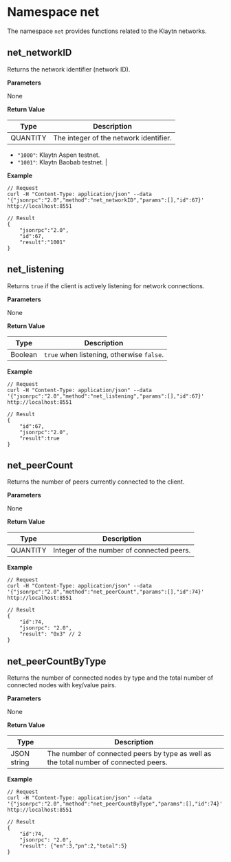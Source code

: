 # Namespace net

The namespace `net` provides functions related to the Klaytn networks.

## net_networkID

Returns the network identifier (network ID).

**Parameters**

None

**Return Value**

| Type     | Description                                                                                                     |
| -------- | --------------------------------------------------------------------------------------------------------------- |
| QUANTITY | The integer of the network identifier.  
- `"1000"`: Klaytn Aspen testnet.  
- `"1001"`: Klaytn Baobab testnet. |


**Example**

```shell
// Request
curl -H "Content-Type: application/json" --data '{"jsonrpc":"2.0","method":"net_networkID","params":[],"id":67}' http://localhost:8551

// Result
{
    "jsonrpc":"2.0",
    "id":67,
    "result":"1001"
}
```

## net_listening

Returns `true` if the client is actively listening for network connections.

**Parameters**

None

**Return Value**

| Type    | Description                               |
| ------- | ----------------------------------------- |
| Boolean | `true` when listening, otherwise `false`. |


**Example**

```shell
// Request
curl -H "Content-Type: application/json" --data '{"jsonrpc":"2.0","method":"net_listening","params":[],"id":67}' http://localhost:8551

// Result
{
    "id":67,
    "jsonrpc":"2.0",
    "result":true
}
```

## net_peerCount

Returns the number of peers currently connected to the client.

**Parameters**

None

**Return Value**

| Type     | Description                               |
| -------- | ----------------------------------------- |
| QUANTITY | Integer of the number of connected peers. |


**Example**

```shell
// Request
curl -H "Content-Type: application/json" --data '{"jsonrpc":"2.0","method":"net_peerCount","params":[],"id":74}' http://localhost:8551

// Result
{
    "id":74,
    "jsonrpc": "2.0",
    "result": "0x3" // 2
}
```

## net_peerCountByType

Returns the number of connected nodes by type and the total number of connected nodes with key/value pairs.

**Parameters**

None

**Return Value**

| Type        | Description                                                                           |
| ----------- | ------------------------------------------------------------------------------------- |
| JSON string | The number of connected peers by type as well as the total number of connected peers. |


**Example**

```shell
// Request
curl -H "Content-Type: application/json" --data '{"jsonrpc":"2.0","method":"net_peerCountByType","params":[],"id":74}' http://localhost:8551

// Result
{
    "id":74,
    "jsonrpc": "2.0",
    "result": {"en":3,"pn":2,"total":5}
}
```